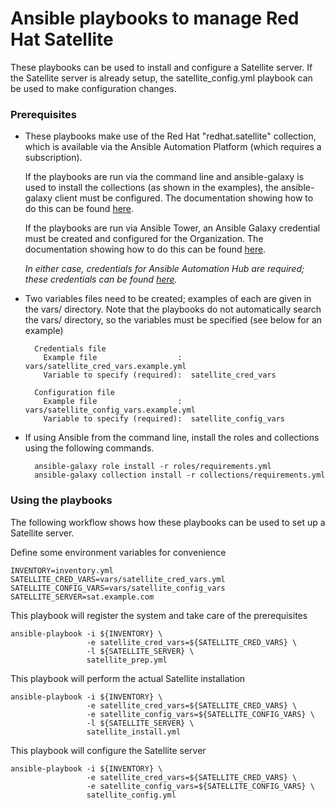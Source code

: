 # Ansible playbooks to manage Red Hat Satellite

These playbooks can be used to install and configure a Satellite server.  If the Satellite server is already setup, the satellite_config.yml playbook can be used to make configuration changes.

### Prerequisites

* These playbooks make use of the Red Hat "redhat.satellite" collection, which is available via the Ansible Automation Platform (which requires a subscription).

    If the playbooks are run via the command line and ansible-galaxy is used to install the collections (as shown in the examples), the ansible-galaxy client must be configured.  The documentation showing how to do this can be found [here](https://docs.ansible.com/ansible/latest/galaxy/user_guide.html#configuring-the-ansible-galaxy-client).

    If the playbooks are run via Ansible Tower, an Ansible Galaxy credential must be created and configured for the Organization.  The documentation showing how to do this can be found [here](https://docs.ansible.com/ansible-tower/latest/html/userguide/projects.html?extIdCarryOver=true&intcmp=701f2000001OEH1AAO&sc_cid=701f2000000u72fAAA#using-collections-in-tower).

    *In either case, credentials for Ansible Automation Hub are required; these credentials can be found [here](https://console.redhat.com/ansible/automation-hub/token).*
        
* Two variables files need to be created; examples of each are given in the vars/ directory.  Note that the playbooks do not automatically search the vars/ directory, so the variables must be specified (see below for an example)

        Credentials file
          Example file                  :  vars/satellite_cred_vars.example.yml
          Variable to specify (required):  satellite_cred_vars

        Configuration file
          Example file                  :  vars/satellite_config_vars.example.yml
          Variable to specify (required):  satellite_config_vars

* If using Ansible from the command line, install the roles and collections using the following commands.

        ansible-galaxy role install -r roles/requirements.yml
        ansible-galaxy collection install -r collections/requirements.yml

### Using the playbooks

The following workflow shows how these playbooks can be used to set up a Satellite server.

Define some environment variables for convenience

    INVENTORY=inventory.yml
    SATELLITE_CRED_VARS=vars/satellite_cred_vars.yml
    SATELLITE_CONFIG_VARS=vars/satellite_config_vars
    SATELLITE_SERVER=sat.example.com

This playbook will register the system and take care of the prerequisites

    ansible-playbook -i ${INVENTORY} \
                     -e satellite_cred_vars=${SATELLITE_CRED_VARS} \
                     -l ${SATELLITE_SERVER} \
                     satellite_prep.yml

This playbook will perform the actual Satellite installation

    ansible-playbook -i ${INVENTORY} \
                     -e satellite_cred_vars=${SATELLITE_CRED_VARS} \
                     -e satellite_config_vars=${SATELLITE_CONFIG_VARS} \
                     -l ${SATELLITE_SERVER} \
                     satellite_install.yml

This playbook will configure the Satellite server

    ansible-playbook -i ${INVENTORY} \
                     -e satellite_cred_vars=${SATELLITE_CRED_VARS} \
                     -e satellite_config_vars=${SATELLITE_CONFIG_VARS} \
                     satellite_config.yml
